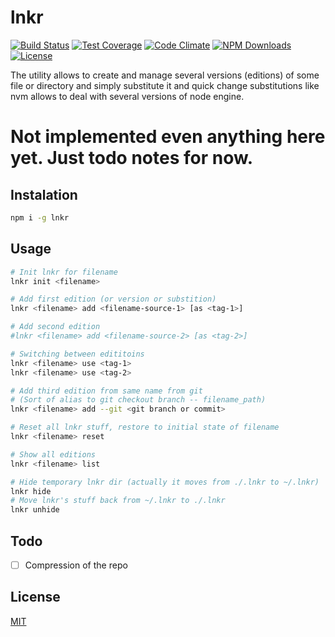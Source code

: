 lnkr
=============

[![Build Status][travis-img]][travis-url]
[![Test Coverage][coveralls-img]][coveralls-url]
[![Code Climate][codeclimate-img]][codeclimate-url]
[![NPM Downloads][downloads-img]][downloads-url]
[![License][license-img]][license-url]

The utility allows to create and manage several versions (editions) of some file or directory and simply substitute it and quick change substitutions like nvm allows to deal with several versions of node engine.

# Not implemented even anything here yet. Just todo notes for now.


## Instalation
```bash
npm i -g lnkr
```


## Usage
```bash
# Init lnkr for filename
lnkr init <filename>

# Add first edition (or version or substition)
lnkr <filename> add <filename-source-1> [as <tag-1>]

# Add second edition
#lnkr <filename> add <filename-source-2> [as <tag-2>]

# Switching between edititoins
lnkr <filename> use <tag-1>
lnkr <filename> use <tag-2>

# Add third edition from same name from git 
# (Sort of alias to git checkout branch -- filename_path)
lnkr <filename> add --git <git branch or commit>

# Reset all lnkr stuff, restore to initial state of filename
lnkr <filename> reset

# Show all editions
lnkr <filename> list

# Hide temporary lnkr dir (actually it moves from ./.lnkr to ~/.lnkr)
lnkr hide
# Move lnkr's stuff back from ~/.lnkr to ./.lnkr
lnkr unhide
```

## Todo
- [ ] Compression of the repo

## License

  [MIT](LICENSE)
  
  
[travis-img]: https://travis-ci.org/yarikos/lnkr.svg?branch=master
[travis-url]: https://travis-ci.org/yarikos/lnkr
[downloads-img]: https://img.shields.io/npm/dm/lnkr.svg
[downloads-url]: https://npmjs.org/package/lnkr
[license-img]: https://img.shields.io/npm/l/lnkr.svg
[license-url]: LICENSE
[coveralls-img]: https://img.shields.io/coveralls/yarikos/lnkr.svg
[coveralls-url]: https://coveralls.io/r/yarikos/lnkr
[codeclimate-img]: https://img.shields.io/codeclimate/github/yarikos/lnkr.svg
[codeclimate-url]: https://codeclimate.com/github/yarikos/lnkr
[gitter-img]: https://badges.gitter.im/Join%20Chat.svg
[gitter-url]: https://gitter.im/yarikos/lnkr?utm_source=badge&utm_medium=badge&utm_campaign=pr-badge&utm_content=badge
